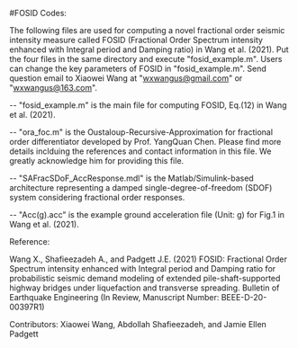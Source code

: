 #FOSID Codes:

The following files are used for computing a novel fractional order seismic intensity measure called FOSID (Fractional Order Spectrum intensity enhanced with Integral period and Damping ratio) in Wang et al. (2021). Put the four files in the same directory and execute "fosid_example.m". Users can change the key parameters of FOSID in "fosid_example.m". Send question email to Xiaowei Wang at "wxwangus@gmail.com" or "wxwangus@163.com".

-- "fosid_example.m" is the main file for computing FOSID, Eq.(12) in Wang et al. (2021).

-- "ora_foc.m" is the Oustaloup-Recursive-Approximation for fractional order differentiator developed by Prof. YangQuan Chen. Please find more details inclduing the references and contact information in this file. We greatly acknowledge him for providing this file.

-- "SAFracSDoF_AccResponse.mdl" is the Matlab/Simulink-based architecture representing a damped single-degree-of-freedom (SDOF) system considering fractional order responses.

-- "Acc(g).acc" is the example ground acceleration file (Unit: g) for Fig.1 in Wang et al. (2021).

Reference:

Wang X., Shafieezadeh A., and Padgett J.E. (2021) FOSID: Fractional Order Spectrum intensity enhanced with Integral period and Damping ratio for probabilistic seismic demand modeling of extended pile-shaft-supported highway bridges under liquefaction and transverse spreading. Bulletin of Earthquake Engineering (In Review, Manuscript Number: BEEE-D-20-00397R1)

Contributors: Xiaowei Wang, Abdollah Shafieezadeh, and Jamie Ellen Padgett
